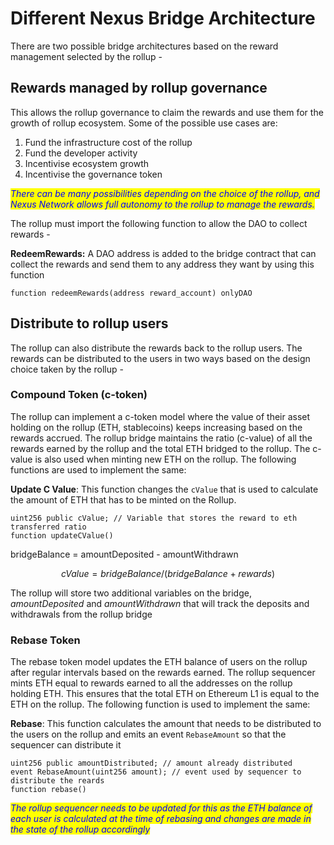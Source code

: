 # Different Nexus Bridge Architecture

There are two possible bridge architectures based on the reward management selected by the rollup -&#x20;

## **Rewards managed by rollup governance**

This allows the rollup governance to claim the rewards and use them for the growth of rollup ecosystem. Some of the possible use cases are:

1. Fund the infrastructure cost of the rollup
2. Fund the developer activity
3. Incentivise ecosystem growth&#x20;
4. Incentivise the governance token

_<mark style="color:blue;">There can be many possibilities depending on the choice of the rollup, and Nexus Network allows full autonomy to the rollup to manage the rewards.</mark>_

The rollup must import the following function to allow the DAO to collect rewards -

**RedeemRewards:** A DAO address is added to the bridge contract that can collect the rewards and send them to any address they want by using this function

```solidity
function redeemRewards(address reward_account) onlyDAO
```

## **Distribute to rollup users**

The rollup can also distribute the rewards back to the rollup users. The rewards can be distributed to the users in two ways based on the design choice taken by the rollup -&#x20;

### Compound Token (c-token)

The rollup can implement a c-token model where the value of their asset holding on the rollup (ETH, stablecoins) keeps increasing based on the rewards accrued. The rollup bridge maintains the ratio (c-value) of all the rewards earned by the rollup and the total ETH bridged to the rollup. The c-value is also used when minting new ETH on the rollup. The following functions are used to implement the same:

**Update C Value**: This function changes the `cValue` that is used to calculate the amount of ETH that has to be minted on the Rollup.

```solidity
uint256 public cValue; // Variable that stores the reward to eth transferred ratio
function updateCValue()
```

bridgeBalance = amountDeposited - amountWithdrawn

$$cValue= bridgeBalance/(bridgeBalance+rewards)$$

The rollup will store two additional variables on the bridge, _amountDeposited_ and _amountWithdrawn_ that will track the deposits and withdrawals from the rollup bridge

### Rebase Token

The rebase token model updates the ETH balance of users on the rollup after regular intervals based on the rewards earned. The rollup sequencer mints ETH equal to rewards earned to all the addresses on the rollup holding ETH. This ensures that the total ETH on Ethereum L1 is equal to the ETH on the rollup. The following function is used to implement the same:

**Rebase**: This function calculates the amount that needs to be distributed to the users on the rollup and emits an event `RebaseAmount` so that the sequencer can distribute it

```solidity
uint256 public amountDistributed; // amount already distributed
event RebaseAmount(uint256 amount); // event used by sequencer to distribute the reards 
function rebase()
```

_<mark style="color:blue;">The rollup sequencer needs to be updated for this as the ETH balance of each user is calculated at the time of rebasing and changes are made in the state of the rollup accordingly</mark>_
